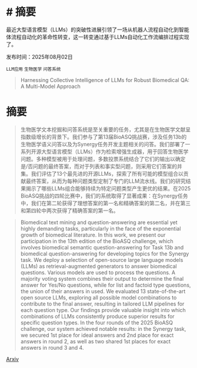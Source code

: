 # # 摘要
最近大型语言模型（LLMs）的突破性进展引领了一场从机器人流程自动化到智能体流程自动化的革命性转变，这一转变通过基于LLMs自动化工作流编排过程实现了。

发布时间：2025年08月02日

`LLM应用` `生物医学` `问答系统`

> Harnessing Collective Intelligence of LLMs for Robust Biomedical QA: A Multi-Model Approach

# 摘要

> 生物医学文本挖掘和问答系统是至关重要的任务，尤其是在生物医学文献呈指数级增长的背景下。我们参与了第13届BioASQ挑战赛，涉及任务13b的生物医学语义问答以及为Synergy任务开发主题相关的问答。我们部署了一系列开源大型语言模型（LLMs）作为检索增强生成器，用于回答生物医学问题。多种模型被用于处理问题，多数投票系统结合了它们的输出以确定是/否问题的最终答案，而对于列表和事实型问题，则采用它们答案的并集。我们评估了13个最先进的开源LLMs，探索了所有可能的模型组合以贡献最终答案，从而为每种问题类型定制了专门的LLM流水线。我们的研究结果揭示了哪些LLMs组合能够持续为特定问题类型产生更优的结果。在2025 BioASQ挑战的四轮比赛中，我们的系统取得了显著成果：在Synergy任务中，我们在第二轮获得了理想答案的第一名和精确答案的第二名，并在第三和第四轮中两次获得了精确答案的第一名。

> Biomedical text mining and question-answering are essential yet highly demanding tasks, particularly in the face of the exponential growth of biomedical literature. In this work, we present our participation in the 13th edition of the BioASQ challenge, which involves biomedical semantic question-answering for Task 13b and biomedical question-answering for developing topics for the Synergy task. We deploy a selection of open-source large language models (LLMs) as retrieval-augmented generators to answer biomedical questions. Various models are used to process the questions. A majority voting system combines their output to determine the final answer for Yes/No questions, while for list and factoid type questions, the union of their answers in used. We evaluated 13 state-of-the-art open source LLMs, exploring all possible model combinations to contribute to the final answer, resulting in tailored LLM pipelines for each question type. Our findings provide valuable insight into which combinations of LLMs consistently produce superior results for specific question types. In the four rounds of the 2025 BioASQ challenge, our system achieved notable results: in the Synergy task, we secured 1st place for ideal answers and 2nd place for exact answers in round 2, as well as two shared 1st places for exact answers in round 3 and 4.

[Arxiv](https://arxiv.org/abs/2508.01480)